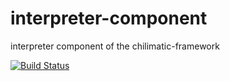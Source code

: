 # interpreter-component
interpreter component of the chilimatic-framework

[![Build Status](https://travis-ci.org/chilimatic/interpreter-component.svg?branch=master)](https://travis-ci.org/chilimatic/interpreter-component)
